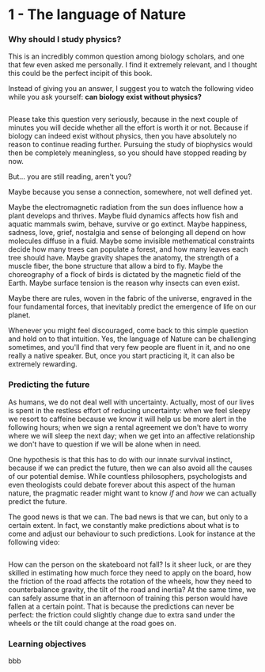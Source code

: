 # 1 - The language of Nature

### Why should I study physics?
This is an incredibly common question among biology scholars, and one that few even asked me personally. I find it extremely relevant, and I thought this could be the perfect incipit of this book.

Instead of giving you an answer, I suggest you to watch the following video while you ask yourself: **can biology exist without physics?**


```{video} https://player.vimeo.com/video/1065802669?h=a3ea51e85c&amp;badge=0&amp;autopause=0&amp;player_id=0&amp;app_id=58479
```


Please take this question very seriously, because in the next couple of minutes you will decide whether all the effort is worth it or not. Because if biology can indeed exist without physics, then you have absolutely no reason to continue reading further. Pursuing the study of biophysics would then be completely meaningless, so you should have stopped reading by now.

But... you are still reading, aren't you? 

Maybe because you sense a connection, somewhere, not well defined yet.

Maybe the electromagnetic radiation from the sun does influence how a plant develops and thrives.
Maybe fluid dynamics affects how fish and aquatic mammals swim, behave, survive or go extinct.
Maybe happiness, sadness, love, grief, nostalgia and sense of belonging all depend on how molecules diffuse in a fluid.
Maybe some invisible methematical constraints decide how many trees can populate a forest, and how many leaves each tree should have.
Maybe gravity shapes the anatomy, the strength of a muscle fiber, the bone structure that allow a bird to fly.
Maybe the choreography of a flock of birds is dictated by the magnetic field of the Earth.
Maybe surface tension is the reason why insects can even exist.

Maybe there are rules, woven in the fabric of the universe, engraved in the four fundamental forces, that inevitably predict the emergence of life on our planet.

Whenever you might feel discouraged, come back to this simple question and hold on to that intuition.
Yes, the language of Nature can be challenging sometimes, and you'll find that very few people are fluent in it, and no one really a native speaker. But, once you start practicing it, it can also be extremely rewarding.

### Predicting the future
As humans, we do not deal well with uncertainty. Actually, most of our lives is spent in the restless effort of reducing uncertainty: when we feel sleepy we resort to caffeine because we know it will help us be more alert in the following hours; when we sign a rental agreement we don't have to worry where we will sleep the next day; when we get into an affective relationship we don't have to question if we will be alone when in need.

One hypothesis is that this has to do with our innate survival instinct, because if we can predict the future, then we can also avoid all the causes of our potential demise. While countless philosophers, psychologists and even theologists could debate forever about this aspect of the human nature, the pragmatic reader might want to know *if* and *how* we can actually predict the future.

The good news is that we can. The bad news is that we can, but only to a certain extent. In fact, we constantly make predictions about what is to come and adjust our behaviour to such predictions. Look for instance at the following video:

```{video} https://player.vimeo.com/video/762047045?badge=0&amp;autopause=0&amp;player_id=0&amp;app_id=58479
```

How can the person on the skateboard not fall? Is it sheer luck, or are they skilled in estimating how much force they need to apply on the board, how the friction of the road affects the rotation of the wheels, how they need to counterbalance gravity, the tilt of the road and inertia? At the same time, we can safely assume that in an afternoon of training this person would have fallen at a certain point. That is because the predictions can never be perfect: the friction could slightly change due to extra sand under the wheels or the tilt could change at the road goes on.




### Learning objectives
bbb
